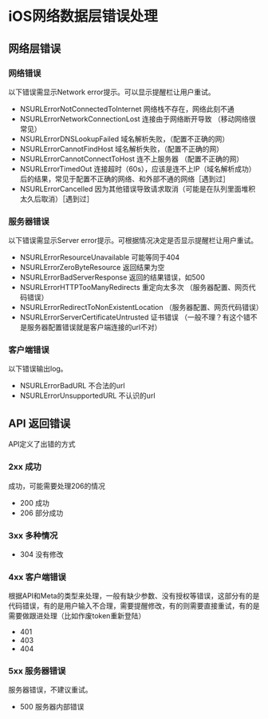 # iOS网络数据层错误处理

## 网络层错误
### 网络错误
以下错误需显示Network error提示。可以显示提醒栏让用户重试。

* NSURLErrorNotConnectedToInternet 网络栈不存在，网络此刻不通
* NSURLErrorNetworkConnectionLost 连接由于网络断开导致 （移动网络很常见）
* NSURLErrorDNSLookupFailed 域名解析失败，（配置不正确的网）
* NSURLErrorCannotFindHost 域名解析失败，（配置不正确的网）
* NSURLErrorCannotConnectToHost 连不上服务器 （配置不正确的网）
* NSURLErrorTimedOut 连接超时（60s），应该是连不上IP（域名解析成功）后的结果，常见于配置不正确的网络、和外部不通的网络［遇到过］
* NSURLErrorCancelled 因为其他错误导致请求取消（可能是在队列里面堆积太久后取消）［遇到过］

### 服务器错误
以下错误需显示Server error提示。可根据情况决定是否显示提醒栏让用户重试。

* NSURLErrorResourceUnavailable 可能等同于404
* NSURLErrorZeroByteResource 返回结果为空
* NSURLErrorBadServerResponse 返回的结果错误，如500
* NSURLErrorHTTPTooManyRedirects 重定向太多次 （服务器配置、网页代码错误）
* NSURLErrorRedirectToNonExistentLocation （服务器配置、网页代码错误）
* NSURLErrorServerCertificateUntrusted 证书错误 （一般不理？有这个错不是服务器配置错误就是客户端连接的url不对）

### 客户端错误
以下错误输出log。

* NSURLErrorBadURL 不合法的url
* NSURLErrorUnsupportedURL 不认识的url


## API 返回错误
API定义了出错的方式

### 2xx 成功
成功，可能需要处理206的情况

* 200 成功
* 206 部分成功

### 3xx 多种情况
* 304 没有修改

### 4xx 客户端错误
根据API和Meta的类型来处理，一般有缺少参数、没有授权等错误，这部分有的是代码错误，有的是用户输入不合理，需要提醒修改，有的则需要直接重试，有的是需要做跟进处理（比如作废token重新登陆）

* 401
* 403
* 404

### 5xx 服务器错误
服务器错误，不建议重试。

* 500 服务器内部错误